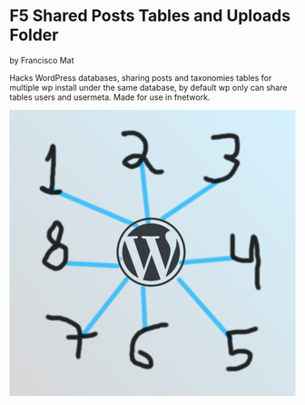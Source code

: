# F5 Shared Posts Tables and Uploads Folder
by Francisco Mat

Hacks WordPress databases, sharing posts and taxonomies tables for multiple wp install under the same database, by default wp only can share tables users and usermeta. Made for use in fnetwork.

![F5 Shared Posts Tables and Uploads Folder](f5sites-shared-posts-concept.png)

